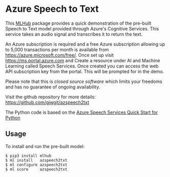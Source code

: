Azure Speech to Text
====================

This [MLHub](https://mlhub.ai) package provides a quick demonstration
of the pre-built Speech to Text model provided through Azure's
Cognitive Services. This service takes an audio signal and transcribes
it to return the text.

An Azure subscription is required and a free Azure subscription
allowing up to 5,000 transactions per month is available from
https://azure.microsoft.com/free/. Once set up visit
https://ms.portal.azure.com and Create a resource under AI and Machine
Learning called Speech Services. Once created you can access the web
API subscription key from the portal. This will be prompted for in the
demo.

Please note that this is *closed source software* which limits your
freedoms and has no guarantee of ongoing availability.

Visit the github repository for more details:
<https://github.com/gjwgit/azspeech2txt>

The Python code is based on the [Azure Speech Services Quick Start for
Python](https://docs.microsoft.com/en-us/azure/cognitive-services/speech-service/quickstart-python)

Usage
-----

To install and run the pre-built model:

    $ pip3 install mlhub
    $ ml install   azspeech2txt
    $ ml configure azspeech2txt
    $ ml score     azspeech2txt

